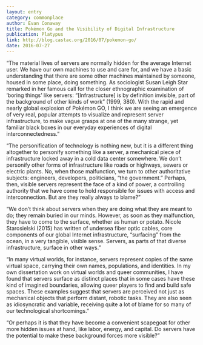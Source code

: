 ```yaml
---
layout: entry
category: commonplace
author: Evan Conaway
title: Pokémon Go and the Visibility of Digital Infrastructure
publication: Platypus
link: http://blog.castac.org/2016/07/pokemon-go/
date: 2016-07-27
---
```


“The material lives of servers are normally hidden for the average Internet user. We have our own machines to use and care for, and we have a basic understanding that there are some other machines maintained by someone, housed in some place, doing something. As sociologist Susan Leigh Star remarked in her famous call for the closer ethnographic examination of ‘boring things’ like servers: “[Infrastructure] is by definition invisible, part of the background of other kinds of work” (1999, 380). With the rapid and nearly global explosion of Pokémon GO, I think we are seeing an emergence of very real, popular attempts to visualize and represent server infrastructure, to make vague grasps at one of the many strange, yet familiar black boxes in our everyday experiences of digital interconnectedness.”

“The personification of technology is nothing new, but it is a different thing altogether to personify something like a server, a mechanical piece of infrastructure locked away in a cold data center somewhere. We don’t personify other forms of infrastructure like roads or highways, sewers or electric plants. No, when those malfunction, we turn to other authoritative subjects: engineers, developers, politicians, “the government.” Perhaps, then, visible servers represent the face of a kind of power, a controlling authority that we have come to hold responsible for issues with access and interconnection. But are they really always to blame?”

“We don’t think about servers when they are doing what they are meant to do; they remain buried in our minds. However, as soon as they malfunction, they have to come to the surface, whether as human or potato. Nicole Starosielski (2015) has written of undersea fiber optic cables, core components of our global Internet infrastructure, “surfacing” from the ocean, in a very tangible, visible sense. Servers, as parts of that diverse infrastructure, surface in other ways.”

“In many virtual worlds, for instance, servers represent copies of the same virtual space, carrying their own names, populations, and identities. In my own dissertation work on virtual worlds and queer communities, I have found that servers surface as distinct places that in some cases have these kind of imagined boundaries, allowing queer players to find and build safe spaces. These examples suggest that servers are perceived not just as mechanical objects that perform distant, robotic tasks. They are also seen as idiosyncratic and variable, receiving quite a lot of blame for so many of our technological shortcomings.”

“Or perhaps it is that they have become a convenient scapegoat for other more hidden issues at hand, like labor, energy, and capital. Do servers have the potential to make these background forces more visible?”
